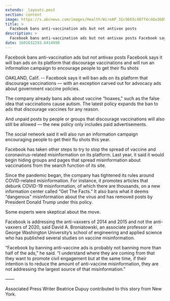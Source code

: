 ```yaml
--- 
extends: _layouts.post 
section: content 
image: https://s.abcnews.com/images/Health/WireAP_31c9665c487f4cdda16050a376e0ead6_16x9_992.jpg 
title: > 
  Facebook bans anti-vaccination ads but not antivax posts 
description: > 
  Facebook bans anti-vaccination ads but not antivax posts Facebook says it will ban ads on its platform that discourage vaccinations and will run an information campaign to encourage people to get their flu shotsOAKLAND, Calif. -- Facebook says it will ban ads on its platform that discourage vaccinations — with an exception carved out for advocacy ads about government vaccine policies.The company already bans ads about vaccine “hoaxes," such as the false idea that vaccinations cause autism.And unpaid posts by people or groups that discourage vaccinations will also still be allowed — the new policy only includes paid advertisements.Facebook has taken other steps to try to stop the spread of vaccine and coronavirus-related misinformation on its platform.“Facebook by banning anti-vaccine ads is probably not banning more than half of the ads,” he said. 
date: 1602632293.6414998 
--- 
```

Facebook bans anti-vaccination ads but not antivax posts Facebook says it will ban ads on its platform that discourage vaccinations and will run an information campaign to encourage people to get their flu shots

OAKLAND, Calif. -- Facebook says it will ban ads on its platform that discourage vaccinations — with an exception carved out for advocacy ads about government vaccine policies.

The company already bans ads about vaccine “hoaxes," such as the false idea that vaccinations cause autism. The latest policy expands the ban to ads that discourage vaccines for any reason.

And unpaid posts by people or groups that discourage vaccinations will also still be allowed — the new policy only includes paid advertisements.

The social network said it will also run an information campaign encouraging people to get their flu shots this year.

Facebook has taken other steps to try to stop the spread of vaccine and coronavirus-related misinformation on its platform. Last year, it said it would begin hiding groups and pages that spread misinformation about vaccinations from the search function of its site.

Since the pandemic began, the company has tightened its rules around COVID-related misinformation. For instance, it promotes articles that debunk COVID-19 misinformation, of which there are thousands, on a new information center called “Get The Facts.” It also bans what it deems “dangerous" misinformation about the virus and has removed posts by President Donald Trump under this policy.

Some experts were skeptical about the move.

Facebook is addressing the anti-vaxxers of 2014 and 2015 and not the anti-vaxxers of 2020, said David A. Broniatowski, an associate professor at George Washington University’s school of engineering and applied science who has published several studies on vaccine misinformation.

“Facebook by banning anti-vaccine ads is probably not banning more than half of the ads,” he said. “I understand where they are coming from that they want to promote civil engagement but at the same time, if their intention is to reduce the amount of anti-vaccine misinformation, they are not addressing the largest source of that misinformation.”

——

Associated Press Writer Beatrice Dupuy contributed to this story from New York.